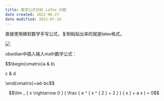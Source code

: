 ```yaml
---
title: 数学公式识别 LaTex 问题
date created: 2022-06-27
date modified: 2022-07-14
---
```


直接使用微软数学手写公式，复制粘贴出来的就是latex格式。

![](https://my-public-pic.oss-cn-hangzhou.aliyuncs.com/202206270015108.jpg)

obsidian中插入输入math数学公式：

$$\begin{vmatrix}a & b\\

c & d

\end{vmatrix}=ad-bc$$

$$\lim _ { x \rightarrow 0 } ( \frac { e ^ { x ^ { 2 } + 2 } } { x } + a x ) = 0$$
